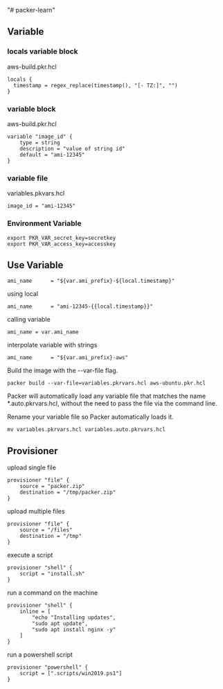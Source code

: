 "# packer-learn" 






## Variable

### locals variable block

aws-build.pkr.hcl

```
locals {
  timestamp = regex_replace(timestamp(), "[- TZ:]", "")
}

```

### variable block

aws-build.pkr.hcl

```
variable "image_id" {
    type = string
    description = "value of string id"
    default = "ami-12345"
}
```


### variable file

variables.pkvars.hcl

```
image_id = "ami-12345"
```


### Environment Variable

```
export PKR_VAR_secret_key=secretkey
export PKR_VAR_access_key=accesskey

```

## Use Variable

```
ami_name      = "${var.ami_prefix}-${local.timestamp}"
```

using local
```
ami_name      = "ami-12345-{{local.timestamp}}"
```

calling variable
```
ami_name = var.ami_name
```

interpolate variable with strings
```
ami_name      = "${var.ami_prefix}-aws"
```

Build the image with the --var-file flag.

```
packer build --var-file=variables.pkrvars.hcl aws-ubuntu.pkr.hcl
```

Packer will automatically load any variable file that matches the name *.auto.pkrvars.hcl, without the need to pass the file via the command line.

Rename your variable file so Packer automatically loads it.

```
mv variables.pkrvars.hcl variables.auto.pkrvars.hcl
```


## Provisioner

upload single file

```
provisioner "file" {
    source = "packer.zip"
    destination = "/tmp/packer.zip"
}
```

upload multiple files

```
provisioner "file" {
    source = "/files"
    destination = "/tmp"
}
```

execute a script

```
provisioner "shell" {
    script = "install.sh"
}
```

run a command on the machine
```
provisioner "shell" {
    inline = [
        "echo "Installing updates",
        "sudo apt update",
        "sudo apt install nginx -y"
    ]
}
```

run a powershell script

```
provisioner "powershell" {
    script = [".scripts/win2019.ps1"]
}
```

